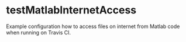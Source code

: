 # testMatlabInternetAccess

Example configuration how to access files on internet from Matlab code when running on Travis CI.